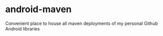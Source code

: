 # android-maven
Convenient place to house all maven deployments of my personal Github Android libraries
